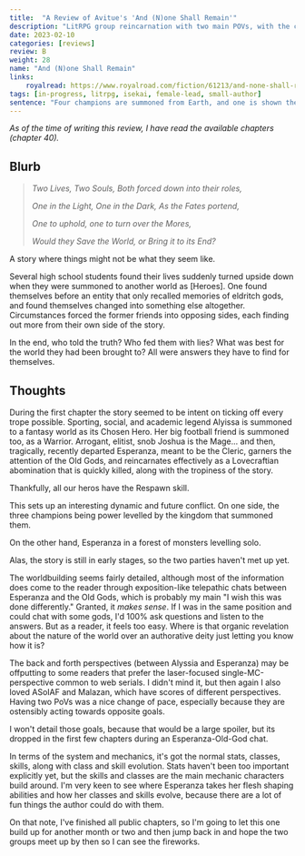 ```yaml
---
title:  "A Review of Avitue's 'And (N)one Shall Remain'"
description: "LitRPG group reincarnation with two main POVs, with the characters placed against each other."
date: 2023-02-10
categories: [reviews]
review: B
weight: 28
name: "And (N)one Shall Remain"
links:
    royalread: https://www.royalroad.com/fiction/61213/and-none-shall-remain
tags: [in-progress, litrpg, isekai, female-lead, small-author]
sentence: "Four champions are summoned from Earth, and one is shown the truth of the system."
---
```


*As of the time of writing this review, I have read the available chapters (chapter 40).*

## Blurb

> *Two Lives, Two Souls, Both forced down into their roles,*
> 
> *One in the Light, One in the Dark, As the Fates portend,*
> 
> *One to uphold, one to turn over the Mores,*
> 
> *Would they Save the World, or Bring it to its End?*

A story where things might not be what they seem like.

Several high school students found their lives suddenly turned upside down when they were summoned to another world as \[Heroes\]. One found themselves before an entity that only recalled memories of eldritch gods, and found themselves changed into something else altogether. Circumstances forced the former friends into opposing sides, each finding out more from their own side of the story.

In the end, who told the truth? Who fed them with lies? What was best for the world they had been brought to? All were answers they have to find for themselves.


## Thoughts

During the first chapter the story seemed to be intent on ticking off every trope possible. Sporting, social, and academic legend Alyissa is summoned to a fantasy world as its Chosen Hero. Her big football friend is summoned too, as a Warrior. Arrogant, elitist, snob Joshua is the Mage... and then, tragically, recently departed Esperanza, meant to be the Cleric, garners the attention of the Old Gods, and reincarnates effectively as a Lovecraftian abomination that is quickly killed, along with the tropiness of the story.

Thankfully, all our heros have the Respawn skill.

This sets up an interesting dynamic and future conflict. On one side, the three champions being power levelled by the kingdom that summoned them. 

On the other hand, Esperanza in a forest of monsters levelling solo.

Alas, the story is still in early stages, so the two parties haven't met up yet.

The worldbuilding seems fairly detailed, although most of the information does come to the reader through exposition-like telepathic chats between Esperanza and the Old Gods, which is probably my main "I wish this was done differently." Granted, it *makes sense*. If I was in the same position and could chat with some gods, I'd 100% ask questions and listen to the answers. But as a reader, it feels too easy. Where is that organic revelation about the nature of the world over an authorative deity just letting you know how it is?

The back and forth perspectives (between Alyssia and Esperanza) may be offputting to some readers that prefer the laser-focused single-MC-perspective common to web serials. I didn't mind it, but then again I also loved ASoIAF and Malazan, which have scores of different perspectives. Having two PoVs was a nice change of pace, especially because they are ostensibly acting towards opposite goals.

I won't detail those goals, because that would be a large spoiler, but its dropped in the first few chapters during an Esperanza-Old-God chat.

In terms of the system and mechanics, it's got the normal stats, classes, skills, along with class and skill evolution. Stats haven't been too important explicitly yet, but the skills and classes are the main mechanic characters build around. I'm very keen to see where Esperanza takes her flesh shaping abilities and how her classes and skills evolve, because there are a lot of fun things the author could do with them.

On that note, I've finished all public chapters, so I'm going to let this one build up for another month or two and then jump back in and hope the two groups meet up by then so I can see the fireworks.

